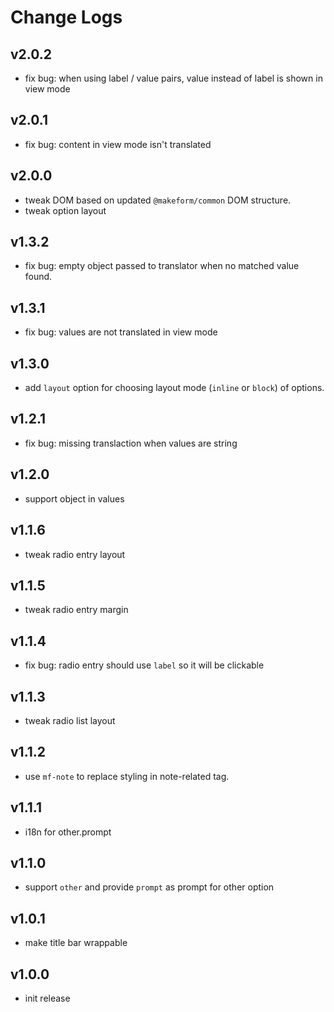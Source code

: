 # Change Logs

## v2.0.2

 - fix bug: when using label / value pairs, value instead of label is shown in view mode


## v2.0.1

 - fix bug: content in view mode isn't translated


## v2.0.0

 - tweak DOM based on updated `@makeform/common` DOM structure.
 - tweak option layout


## v1.3.2

 - fix bug: empty object passed to translator when no matched value found.


## v1.3.1

 - fix bug: values are not translated in view mode


## v1.3.0

 - add `layout` option for choosing layout mode (`inline` or `block`) of options.


## v1.2.1

 - fix bug: missing translaction when values are string


## v1.2.0

 - support object in values


## v1.1.6

 - tweak radio entry layout


## v1.1.5

 - tweak radio entry margin


## v1.1.4

 - fix bug: radio entry should use `label` so it will be clickable


## v1.1.3

 - tweak radio list layout


## v1.1.2

 - use `mf-note` to replace styling in note-related tag.


## v1.1.1

 - i18n for other.prompt


## v1.1.0

 - support `other` and provide `prompt` as prompt for other option


## v1.0.1

 - make title bar wrappable


## v1.0.0

 - init release

